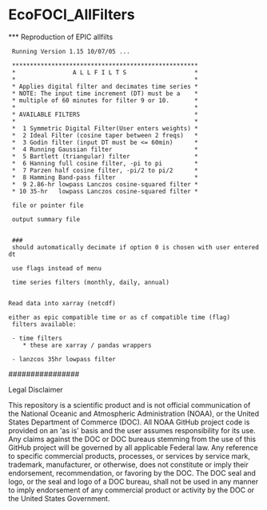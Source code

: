 # EcoFOCI_AllFilters

*** Reproduction of EPIC allfilts

```
 Running Version 1.15 10/07/05 ...

 ****************************************************
 *                A L L F I L T S                   *
 *                                                  *
 * Applies digital filter and decimates time series *
 * NOTE: The input time increment (DT) must be a    *
 * multiple of 60 minutes for filter 9 or 10.       *
 *                                                  *
 * AVAILABLE FILTERS                                *
 *                                                  *
 *  1 Symmetric Digital Filter(User enters weights) *
 *  2 Ideal Filter (cosine taper between 2 freqs)   *
 *  3 Godin filter (input DT must be <= 60min)      *
 *  4 Running Gaussian filter                       *
 *  5 Bartlett (triangular) filter                  *
 *  6 Hanning full cosine filter, -pi to pi         *
 *  7 Parzen half cosine filter, -pi/2 to pi/2      *
 *  8 Hamming Band-pass filter                      *
 *  9 2.86-hr lowpass Lanczos cosine-squared filter *
 * 10 35-hr   lowpass Lanczos cosine-squared filter *

 file or pointer file 

 output summary file


 ###
 should automatically decimate if option 0 is chosen with user entered dt

 use flags instead of menu

 time series filters (monthly, daily, annual)


Read data into xarray (netcdf)

either as epic compatible time or as cf compatible time (flag)
 filters available:

 - time filters 
 	* these are xarray / pandas wrappers

 - lanzcos 35hr lowpass filter
 ```


################

Legal Disclaimer

This repository is a scientific product and is not official communication of the National Oceanic and Atmospheric Administration (NOAA), or the United States Department of Commerce (DOC). All NOAA GitHub project code is provided on an 'as is' basis and the user assumes responsibility for its use. Any claims against the DOC or DOC bureaus stemming from the use of this GitHub project will be governed by all applicable Federal law. Any reference to specific commercial products, processes, or services by service mark, trademark, manufacturer, or otherwise, does not constitute or imply their endorsement, recommendation, or favoring by the DOC. The DOC seal and logo, or the seal and logo of a DOC bureau, shall not be used in any manner to imply endorsement of any commercial product or activity by the DOC or the United States Government.

